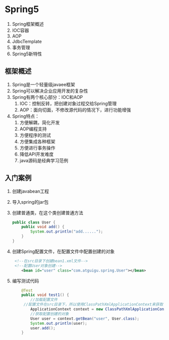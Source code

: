 # Spring5

1. Spring框架概述
2. IOC容器
3. AOP
4. JdbcTemplate
5. 事务管理
6. Spring5新特性

## 框架概述

1. Spring是一个轻量级javaee框架
2. Spring可以解决企业应用开发的复杂性
3. Spring有两个核心部分：IOC和AOP
   1. IOC：控制反转，把创建对象过程交给Spring管理
   2. AOP：面向切面，不修改源代码的情况下，进行功能增强
4. Spring特点：
   1. 方便解耦，简化开发
   2. AOP编程支持
   3. 方便程序的测试
   4. 方便集成各种框架
   5. 方便进行事务操作
   6. 降低API开发难度
   7. java源码是经典学习范例

## 入门案例

1. 创建javabean工程

2. 导入spring的jar包

3. 创建普通类，在这个类创建普通方法

   ```java
   public class User {
       public void add() {
           System.out.println("add......");
       }
   }
   ```

4. 创建Spring配置文件，在配置文件中配置创建的对象

   ```xml
   	<!--在src目录下创建bean1.xml文件-->
   	<!--配置User对象创建-->
       <bean id="user" class="com.atguigu.spring.User"></bean>
   ```

5. 编写测试代码

   ```java
       @Test
       public void test1() {
           //加载配置文件
   		//配置文件在src目录下，所以使用ClassPathXmlApplicationContext来获取
           ApplicationContext context = new ClassPathXmlApplicationContext("bean1.xml");
           //获取配置创建的对象
           User user = context.getBean("user", User.class);
           System.out.println(user);
           user.add();
       }
   ```

   

